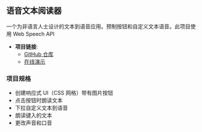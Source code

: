 ## 语音文本阅读器

一个为非语言人士设计的文本到语音应用。预制按钮和自定义文本语音。此项目使用 Web Speech API

- **项目链接**:
  - [GitHub 仓库](https://github.com/dogxii/miniWebs/tree/master/Origin/speech-text-reader)
  - [在线演示](https://vanillawebprojects.com/projects/speech-text-reader/)

### 项目规格

- 创建响应式 UI（CSS 网格）带有图片按钮
- 点击按钮时朗读文本
- 下拉自定义文本到语音
- 朗读键入的文本
- 更改声音和口音
